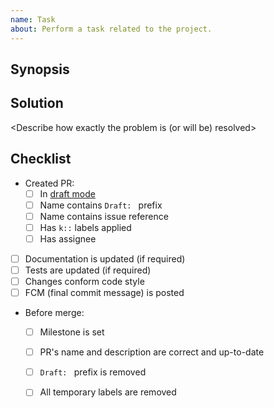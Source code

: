 ```yaml
---
name: Task
about: Perform a task related to the project.
---
```





## Synopsis

<Give a brief overview of the problem>




## Solution

<Describe how exactly the problem is (or will be) resolved>




## Checklist

- Created PR:
    - [ ] In [draft mode][l:1]
    - [ ] Name contains `Draft: ` prefix
    - [ ] Name contains issue reference
    - [ ] Has `k::` labels applied
    - [ ] Has assignee
- [ ] Documentation is updated (if required)
- [ ] Tests are updated (if required)
- [ ] Changes conform code style
- [ ] FCM (final commit message) is posted
- Before merge:
    - [ ] Milestone is set
    - [ ] PR's name and description are correct and up-to-date
    - [ ] `Draft: ` prefix is removed
    - [ ] All temporary labels are removed





[l:1]: https://help.github.com/en/articles/about-pull-requests#draft-pull-requests
[l:2]: https://help.github.com/en/articles/reviewing-changes-in-pull-requests
